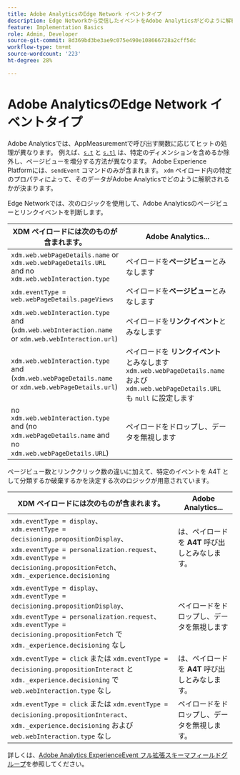 ```yaml
---
title: Adobe AnalyticsのEdge Network イベントタイプ
description: Edge Networkから受信したイベントをAdobe Analyticsがどのように解釈するか。
feature: Implementation Basics
role: Admin, Developer
source-git-commit: 8d369bd3be3ae9c075e490e108666728a2cff5dc
workflow-type: tm+mt
source-wordcount: '223'
ht-degree: 28%

---
```


# Adobe AnalyticsのEdge Network イベントタイプ

Adobe Analyticsでは、AppMeasurementで呼び出す関数に応じてヒットの処理が異なります。 例えば、[`s.t`](/help/implement/vars/functions/t-method.md) と [`s.tl`](/help/implement/vars/functions/tl-method.md) は、特定のディメンションを含めるか除外し、ページビューを増分する方法が異なります。 Adobe Experience Platformには、`sendEvent` コマンドのみが含まれます。 `xdm` ペイロード内の特定のプロパティによって、そのデータがAdobe Analyticsでどのように解釈されるかが決まります。

Edge Networkでは、次のロジックを使用して、Adobe Analyticsのページビューとリンクイベントを判断します。

| XDM ペイロードには次のものが含まれます。 | Adobe Analytics... |
|---|---|
| `xdm.web.webPageDetails.name` or `xdm.web.webPageDetails.URL` and no `xdm.web.webInteraction.type` | ペイロードを&#x200B;**ページビュー**&#x200B;とみなします |
| `xdm.eventType = web.webPageDetails.pageViews` | ペイロードを&#x200B;**ページビュー**&#x200B;とみなします |
| `xdm.web.webInteraction.type` and (`xdm.web.webInteraction.name` or `xdm.web.webInteraction.url`) | ペイロードを&#x200B;**リンクイベント**&#x200B;とみなします |
| `xdm.web.webInteraction.type` and (`xdm.web.webPageDetails.name` or `xdm.web.webPageDetails.url`) | ペイロードを **リンクイベント** とみなします <br/>`xdm.web.webPageDetails.name` および `xdm.web.webPageDetails.URL` も `null` に設定します |
| no `xdm.web.webInteraction.type` and (no `xdm.webPageDetails.name` and no `xdm.web.webPageDetails.URL`) | ペイロードをドロップし、データを無視します |

ページビュー数とリンククリック数の違いに加えて、特定のイベントを A4T として分類するか破棄するかを決定する次のロジックが用意されています。

| XDM ペイロードには次のものが含まれます。 | Adobe Analytics... |
| --- | --- |
| `xdm.eventType = display`、<br/>`xdm.eventType = decisioning.propositionDisplay`、<br/>`xdm.eventType = personalization.request`、<br/>`xdm.eventType = decisioning.propositionFetch`、`xdm._experience.decisioning` | は、ペイロードを **A4T** 呼び出しとみなします。 |
| `xdm.eventType = display`、<br/>`xdm.eventType = decisioning.propositionDisplay`、<br/>`xdm.eventType = personalization.request`、<br/>`xdm.eventType = decisioning.propositionFetch` で `xdm._experience.decisioning` なし | ペイロードをドロップし、データを無視します |
| `xdm.eventType = click` または `xdm.eventType = decisioning.propositionInteract` と `xdm._experience.decisioning` で `web.webInteraction.type` なし | は、ペイロードを **A4T** 呼び出しとみなします。 |
| `xdm.eventType = click` または `xdm.eventType = decisioning.propositionInteract`、`xdm._experience.decisioning` および `web.webInteraction.type` なし | ペイロードをドロップし、データを無視します。 |

詳しくは、[Adobe Analytics ExperienceEvent フル拡張スキーマフィールドグループ](https://experienceleague.adobe.com/ja/docs/experience-platform/xdm/field-groups/event/analytics-full-extension)を参照してください。
